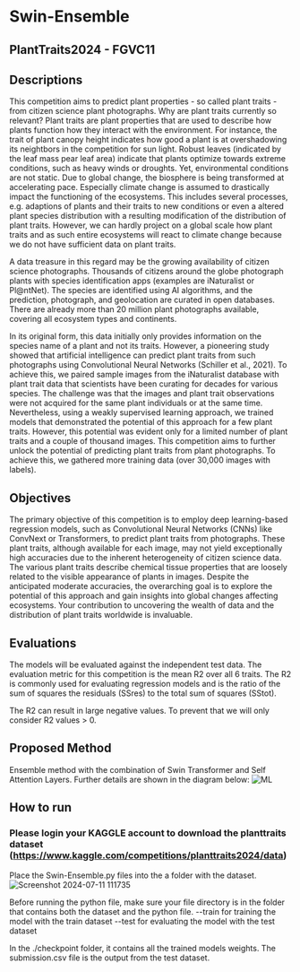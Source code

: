 
# Swin-Ensemble

## PlantTraits2024 - FGVC11
## Descriptions
This competition aims to predict plant properties - so called plant traits - from citizen science plant photographs. Why are plant traits currently so relevant? Plant traits are plant properties that are used to describe how plants function how they interact with the environment. For instance, the trait of plant canopy height indicates how good a plant is at overshadowing its neightbors in the competition for sun light. Robust leaves (indicated by the leaf mass pear leaf area) indicate that plants optimize towards extreme conditions, such as heavy winds or droughts. Yet, environmental conditions are not static. Due to global change, the biosphere is being transformed at accelerating pace. Especially climate change is assumed to drastically impact the functioning of the ecosystems. This includes several processes, e.g. adaptions of plants and their traits to new conditions or even a altered plant species distribution with a resulting modification of the distribution of plant traits. However, we can hardly project on a global scale how plant traits and as such entire ecosystems will react to climate change because we do not have sufficient data on plant traits.

A data treasure in this regard may be the growing availability of citizen science photographs. Thousands of citizens around the globe photograph plants with species identification apps (examples are iNaturalist or Pl@ntNet). The species are identified using AI algorithms, and the prediction, photograph, and geolocation are curated in open databases. There are already more than 20 million plant photographs available, covering all ecosystem types and continents.

In its original form, this data initially only provides information on the species name of a plant and not its traits. However, a pioneering study showed that artificial intelligence can predict plant traits from such photographs using Convolutional Neural Networks (Schiller et al., 2021). To achieve this, we paired sample images from the iNaturalist database with plant trait data that scientists have been curating for decades for various species. The challenge was that the images and plant trait observations were not acquired for the same plant individuals or at the same time. Nevertheless, using a weakly supervised learning approach, we trained models that demonstrated the potential of this approach for a few plant traits. However, this potential was evident only for a limited number of plant traits and a couple of thousand images. This competition aims to further unlock the potential of predicting plant traits from plant photographs. To achieve this, we gathered more training data (over 30,000 images with labels).

## Objectives
The primary objective of this competition is to employ deep learning-based regression models, such as Convolutional Neural Networks (CNNs) like ConvNext or Transformers, to predict plant traits from photographs. These plant traits, although available for each image, may not yield exceptionally high accuracies due to the inherent heterogeneity of citizen science data. The various plant traits describe chemical tissue properties that are loosely related to the visible appearance of plants in images. Despite the anticipated moderate accuracies, the overarching goal is to explore the potential of this approach and gain insights into global changes affecting ecosystems. Your contribution to uncovering the wealth of data and the distribution of plant traits worldwide is invaluable.

## Evaluations
The models will be evaluated against the independent test data. The evaluation metric for this competition is the mean R2 over all 6 traits. The R2 is commonly used for evaluating regression models and is the ratio of the sum of squares the residuals (SSres) to the total sum of squares (SStot).

The R2 can result in large negative values. To prevent that we will only consider R2 values > 0.

## Proposed Method
Ensemble method with the combination of Swin Transformer and Self Attention Layers. Further details are shown in the diagram below:
![ML](https://github.com/WKCHONG01/Swin-Ensemble/assets/100023394/bdb07c2b-6d82-4874-b7f4-7b9195209068)

## How to run
### Please login your KAGGLE account to download the planttraits dataset (https://www.kaggle.com/competitions/planttraits2024/data)
Place the Swin-Ensemble.py files into the a folder with the dataset.
![Screenshot 2024-07-11 111735](https://github.com/WKCHONG01/Swin-Ensemble/assets/100023394/8d05aa5b-e833-4938-9a49-0e0ea24218da)


Before running the python file, make sure your file directory is in the folder that contains both the dataset and the python file.
--train for training the model with the train dataset
--test for evaluating the model with the test dataset

In the ./checkpoint folder, it contains all the trained models weights. 
The submission.csv file is the output from the test dataset.

